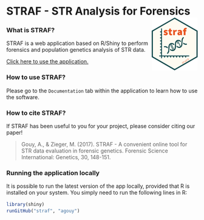 # STRAF - STR Analysis for Forensics <a href='http://straf-app.com'><img src='www/STRAF_logo.png' align="right" height="139" /></a>

### What is STRAF?

STRAF is a web application based on R/Shiny to perform forensics and population genetics analysis of STR data.

[Click here to use the application.](http://straf-app.com)

### How to use STRAF?

Please go to the `Documentation` tab within the application to learn how to use the software.

### How to cite STRAF?

If STRAF has been useful to you for your project, please consider citing our paper!

> Gouy, A., & Zieger, M. (2017). STRAF - A convenient online tool for STR data evaluation in forensic genetics. Forensic Science International: Genetics, 30, 148-151.

### Running the application locally

It is possible to run the latest version of the app locally, provided that R is installed on your system. You simply need to run the following lines in R:

```R
library(shiny)
runGitHub("straf", "agouy")
```